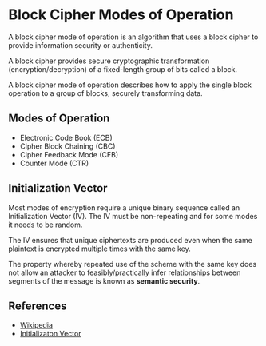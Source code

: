 Block Cipher Modes of Operation
===============================
A block cipher mode of operation is an algorithm that uses a block cipher to provide information security or authenticity.

A block cipher provides secure cryptographic transformation (encryption/decryption) of a fixed-length group of bits called a block.

A block cipher mode of operation describes how to apply the single block operation to a group of blocks, securely transforming data.

Modes of Operation
------------------
* Electronic Code Book (ECB)
* Cipher Block Chaining (CBC)
* Cipher Feedback Mode (CFB)
* Counter Mode (CTR)

Initialization Vector
---------------------
Most modes of encryption require a unique binary sequence called an Initialization Vector (IV). The IV must be non-repeating and for some modes it needs to be random.

The IV ensures that unique ciphertexts are produced even when the same plaintext is encrypted multiple times with the same key.

The property whereby repeated use of the scheme with the same key does not allow an attacker to feasibly/practically infer relationships between segments of the message is known as **semantic security**.

References
----------
* [Wikipedia][1]
* [Initializaton Vector][2]

[1]: https://en.wikipedia.org/wiki/Block_cipher_mode_of_operation 
[2]: https://en.wikipedia.org/wiki/Initialization_vector
